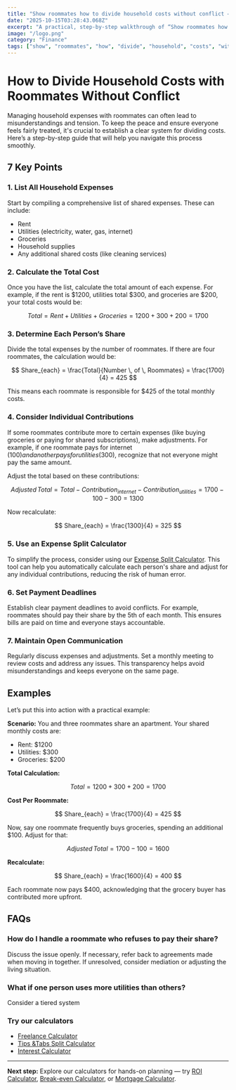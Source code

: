 ```yaml
---
title: "Show roommates how to divide household costs without conflict — Complete Guide"
date: "2025-10-15T03:28:43.068Z"
excerpt: "A practical, step-by-step walkthrough of “Show roommates how to divide household costs without conflict”."
image: "/logo.png"
category: "Finance"
tags: ["show", "roommates", "how", "divide", "household", "costs", "without", "conflict"]
---
```


# How to Divide Household Costs with Roommates Without Conflict

Managing household expenses with roommates can often lead to misunderstandings and tension. To keep the peace and ensure everyone feels fairly treated, it's crucial to establish a clear system for dividing costs. Here’s a step-by-step guide that will help you navigate this process smoothly.

## 7 Key Points

### 1. List All Household Expenses
Start by compiling a comprehensive list of shared expenses. These can include:

- Rent
- Utilities (electricity, water, gas, internet)
- Groceries
- Household supplies
- Any additional shared costs (like cleaning services)

### 2. Calculate the Total Cost
Once you have the list, calculate the total amount of each expense. For example, if the rent is $1200, utilities total $300, and groceries are $200, your total costs would be:

$$
Total = Rent + Utilities + Groceries = 1200 + 300 + 200 = 1700
$$

### 3. Determine Each Person’s Share
Divide the total expenses by the number of roommates. If there are four roommates, the calculation would be:

$$
Share_{each} = \frac{Total}{Number \, of \, Roommates} = \frac{1700}{4} = 425
$$

This means each roommate is responsible for $425 of the total monthly costs.

### 4. Consider Individual Contributions
If some roommates contribute more to certain expenses (like buying groceries or paying for shared subscriptions), make adjustments. For example, if one roommate pays for internet ($100) and another pays for utilities ($300), recognize that not everyone might pay the same amount.

Adjust the total based on these contributions:

$$
Adjusted \, Total = Total - Contribution_{internet} - Contribution_{utilities} = 1700 - 100 - 300 = 1300
$$

Now recalculate:

$$
Share_{each} = \frac{1300}{4} = 325
$$

### 5. Use an Expense Split Calculator
To simplify the process, consider using our [Expense Split Calculator](/calculators). This tool can help you automatically calculate each person's share and adjust for any individual contributions, reducing the risk of human error.

### 6. Set Payment Deadlines
Establish clear payment deadlines to avoid conflicts. For example, roommates should pay their share by the 5th of each month. This ensures bills are paid on time and everyone stays accountable.

### 7. Maintain Open Communication
Regularly discuss expenses and adjustments. Set a monthly meeting to review costs and address any issues. This transparency helps avoid misunderstandings and keeps everyone on the same page.

## Examples

Let’s put this into action with a practical example:

**Scenario:** You and three roommates share an apartment. Your shared monthly costs are:

- Rent: $1200
- Utilities: $300
- Groceries: $200

**Total Calculation:**

$$
Total = 1200 + 300 + 200 = 1700
$$

**Cost Per Roommate:**

$$
Share_{each} = \frac{1700}{4} = 425
$$

Now, say one roommate frequently buys groceries, spending an additional $100. Adjust for that:

$$
Adjusted \, Total = 1700 - 100 = 1600
$$

**Recalculate:**

$$
Share_{each} = \frac{1600}{4} = 400
$$

Each roommate now pays $400, acknowledging that the grocery buyer has contributed more upfront.

## FAQs

### How do I handle a roommate who refuses to pay their share?
Discuss the issue openly. If necessary, refer back to agreements made when moving in together. If unresolved, consider mediation or adjusting the living situation.

### What if one person uses more utilities than others?
Consider a tiered system



### Try our calculators
- [Freelance Calculator](/calculators)
- [Tips &Tabs Split Calculator](/calculators)
- [Interest Calculator](/calculators)


---
**Next step:** Explore our calculators for hands-on planning — try [ROI Calculator](/calculators), [Break-even Calculator](/calculators), or [Mortgage Calculator](/calculators).


<script type="application/ld+json">
{
  "@context": "https://schema.org",
  "@type": "Article",
  "headline": "Show roommates how to divide household costs without conflict — Complete Guide",
  "description": "A practical, step-by-step walkthrough of “Show roommates how to divide household costs without conflict”.",
  "author": {
    "@type": "Organization",
    "name": "Foster Wealth Ventures"
  },
  "datePublished": "2025-10-15T03:28:28.265Z",
  "image": "/logo.png"
}
</script>


<script type="application/ld+json">
{ "@context":"https://schema.org", "@type":"FAQPage", "mainEntity": [] }
</script>
